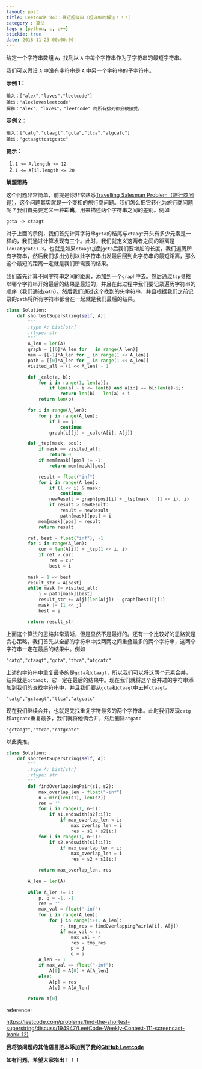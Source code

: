 ```yaml
---
layout: post
title: Leetcode 943：最短超级串（超详细的解法！！！）
category : 算法
tags : [python, c, c++]
stickie: true
date: 2018-11-23 00:00:00
---
```


给定一个字符串数组 `A`，找到以 `A` 中每个字符串作为子字符串的最短字符串。

我们可以假设 `A` 中没有字符串是 `A` 中另一个字符串的子字符串。 

**示例 1：**

```
输入：["alex","loves","leetcode"]
输出："alexlovesleetcode"
解释："alex"，"loves"，"leetcode" 的所有排列都会被接受。
```

**示例 2：**

```
输入：["catg","ctaagt","gcta","ttca","atgcatc"]
输出："gctaagttcatgcatc"
```

**提示：**

1. `1 <= A.length <= 12`
2. `1 <= A[i].length <= 20`

**解题思路**

这个问题非常简单，前提是你非常熟悉[Travelling Salesman Problem（旅行商问题）](https://blog.csdn.net/qq_17550379/article/details/84393587)，这个问题其实就是一个变相的旅行商问题。我们怎么把它转化为旅行商问题呢？我们首先要定义一种**距离**，用来描述两个字符串之间的差别。例如

```
gcta -> ctaagt
```

对于上面的示例，我们首先计算字符串`gcta`的结尾与`ctaagt`开头有多少元素是一样的，我们通过计算发现有三个。此时，我们就定义这两者之间的距离是`len(atgcatc)-3`，也就是如果`ctaagt`加到`gcta`后我们要增加的长度，我们遍历所有字符串，然后我们求出分别以此字符串出发最后回到此字符串的最短距离，那么这个最短的距离一定就是我们所需要的结果。

我们首先计算不同字符串之间的距离，添加到一个`graph`中去。然后通过`tsp`寻找以哪个字符串开始最后的结果是最短的，并且在此过程中我们要记录遍历字符串的顺序（我们通过`path`）。然后我们通过这个找到的头字符串，并且根据我们之前记录的`path`将所有字符串都合在一起就是我们最后的结果。

```python
class Solution:
    def shortestSuperstring(self, A):
        """
        :type A: List[str]
        :rtype: str
        """
        A_len = len(A)
        graph = [[0]*A_len for _ in range(A_len)]
        mem = [[-1]*A_len for _ in range(1 << A_len)]
        path = [[0]*A_len for _ in range(1 << A_len)]
        visited_all = (1 << A_len) - 1 

        def _calc(a, b):
            for i in range(1, len(a)):
                if len(a) - i <= len(b) and a[i:] == b[:len(a)-i]:
                    return len(b) - len(a) + i
            return len(b)

        for i in range(A_len):
            for j in range(A_len):
                if i == j:
                    continue
                graph[i][j] = _calc(A[i], A[j]) 

        def _tsp(mask, pos):
            if mask == visited_all:
                return 0
            if mem[mask][pos] != -1:
                return mem[mask][pos]

            result = float("inf")
            for i in range(A_len):
                if (1 << i) & mask:
                    continue
                newResult = graph[pos][i] + _tsp(mask | (1 << i), i)
                if result > newResult:
                    result = newResult
                    path[mask][pos] = i
            mem[mask][pos] = result
            return result

        ret, best = float("inf"), -1
        for i in range(A_len):
            cur = len(A[i]) + _tsp(1 << i, i)
            if ret > cur:
                ret = cur
                best = i
        
        mask = 1 << best
        result_str = A[best]
        while mask != visited_all:
            j = path[mask][best]
            result_str += A[j][len(A[j]) - graph[best][j]:]
            mask |= (1 << j)
            best = j

        return result_str
```

上面这个算法的思路非常清晰，但是显然不是最好的。还有一个比较好的思路就是贪心策略，我们首先从全部的字符串中找两两之间重叠最多的两个字符串，这两个字符串一定在最后的结果中。例如

```
"catg","ctaagt","gcta","ttca","atgcatc"
```

上述的字符串中重复最多的是`gcta`和`ctaagt`，所以我们可以将这两个元素合并，结果就是`gctaagt`，它一定在最后的结果中。现在我们就将这个合并过的字符串添加到我们的查找字符串中，并且我们要从`gcta`和`ctaagt`中去掉`ctaagt`。

```
"catg","gctaagt","ttca","atgcatc"
```

现在我们继续合并，也就是先找重复字符最多的两个字符串。此时我们发现`catg`和`atgcatc`重复最多，我们就将他俩合并，然后删除`atgatc`

```
"gctaagt","ttca","catgcatc"
```

以此类推。

```python
class Solution:
    def shortestSuperstring(self, A):
        """
        :type A: List[str]
        :rtype: str
        """
        def findOverlappingPair(s1, s2):
            max_overlap_len = float("-inf") 
            n = min(len(s1), len(s2))
            res = ''
            for i in range(1, n+1):
                if s1.endswith(s2[:i]):
                    if max_overlap_len < i:
                        max_overlap_len = i
                        res = s1 + s2[i:]
            for i in range(1, n+1):
                if s2.endswith(s1[:i]):
                    if max_overlap_len < i:
                        max_overlap_len = i
                        res = s2 + s1[i:]

            return max_overlap_len, res
        
        A_len = len(A)
        
        while A_len != 1:
            p, q = -1, -1
            res = ''
            max_val = float("-inf") 
            for i in range(A_len):
                for j in range(i+1, A_len):
                    r, tmp_res = findOverlappingPair(A[i], A[j])
                    if max_val < r:
                        max_val = r
                        res = tmp_res
                        p = j
                        q = i
            A_len -= 1
            if max_val == float("-inf"): 
                A[0] = A[0] + A[A_len]
            else:
                A[p] = res
                A[q] = A[A_len]
            
        return A[0]
```

reference:

https://leetcode.com/problems/find-the-shortest-superstring/discuss/194947/LeetCode-Weekly-Contest-111-screencast-(rank-12)

**我将该问题的其他语言版本添加到了我的[GitHub Leetcode](https://github.com/luliyucoordinate/Leetcode)**

**如有问题，希望大家指出！！！**